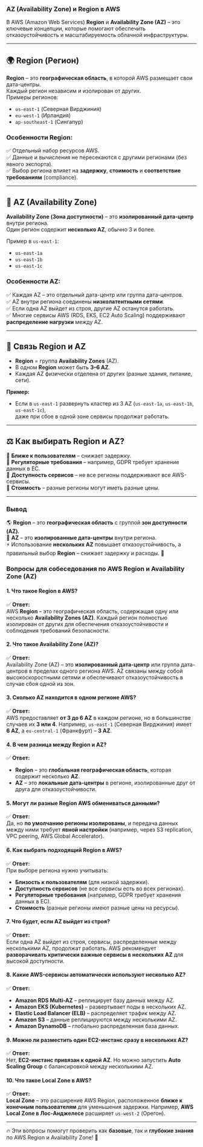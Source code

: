 ### **AZ (Availability Zone) и Region в AWS**  

В AWS (Amazon Web Services) **Region** и **Availability Zone (AZ)** – это ключевые концепции, которые помогают обеспечить отказоустойчивость и масштабируемость облачной инфраструктуры.

---

## 🌍 **Region (Регион)**  
**Region** – это **географическая область**, в которой AWS размещает свои дата-центры.  
Каждый регион независим и изолирован от других.  
Примеры регионов:  
- `us-east-1` (Северная Вирджиния)  
- `eu-west-1` (Ирландия)  
- `ap-southeast-1` (Сингапур)  

### **Особенности Region:**  
✅ Отдельный набор ресурсов AWS.  
✅ Данные и вычисления не пересекаются с другими регионами (без явного экспорта).  
✅ Выбор региона влияет на **задержку**, **стоимость** и **соответствие требованиям** (compliance).  

---

## 🏢 **AZ (Availability Zone)**  
**Availability Zone (Зона доступности)** – это **изолированный дата-центр** внутри региона.  
Один регион содержит **несколько AZ**, обычно 3 и более.  

Пример в `us-east-1`:  
- `us-east-1a`  
- `us-east-1b`  
- `us-east-1c`  

### **Особенности AZ:**  
✅ Каждая AZ – это отдельный дата-центр или группа дата-центров.  
✅ AZ внутри региона соединены **низколатентными сетями**.  
✅ Если одна AZ выйдет из строя, другие AZ останутся работать.  
✅ Многие сервисы AWS (RDS, EKS, EC2 Auto Scaling) поддерживают **распределение нагрузки** между AZ.  

---

## 🔄 **Связь Region и AZ**  
- **Region** = группа **Availability Zones** (AZ).  
- В одном **Region** может быть **3–6 AZ**.  
- Каждая AZ физически отделена от других (разные здания, питание, сети).  

**Пример:**  
- Если в `us-east-1` развернуть кластер из 3 AZ (`us-east-1a`, `us-east-1b`, `us-east-1c`),  
  даже при сбое в одной зоне сервисы продолжат работать.  

---

## ⚖️ **Как выбирать Region и AZ?**  
📌 **Ближе к пользователям** – снижает задержку.  
📌 **Регуляторные требования** – например, GDPR требует хранение данных в ЕС.  
📌 **Доступность сервисов** – не все регионы поддерживают все AWS-сервисы.  
📌 **Стоимость** – разные регионы могут иметь разные цены.  

---

### **Вывод**  
🌎 **Region** – это **географическая область** с группой **зон доступности (AZ)**.  
🏢 **AZ** – это **изолированные дата-центры** внутри региона.  
⚡ Использование **нескольких AZ** повышает отказоустойчивость, а правильный выбор **Region** – снижает задержку и расходы. 🚀


### **Вопросы для собеседования по AWS Region и Availability Zone (AZ)**  

#### **1. Что такое Region в AWS?**  
✅ **Ответ:**  
AWS **Region** – это географическая область, содержащая одну или несколько **Availability Zones (AZ)**. Каждый регион полностью изолирован от других для обеспечения отказоустойчивости и соблюдения требований безопасности.  

#### **2. Что такое Availability Zone (AZ)?**  
✅ **Ответ:**  
Availability Zone (AZ) – это **изолированный дата-центр** или группа дата-центров в пределах одного региона AWS. AZ связаны между собой высокоскоростными сетями и обеспечивают отказоустойчивость в случае сбоя одной из зон.  

#### **3. Сколько AZ находится в одном регионе AWS?**  
✅ **Ответ:**  
AWS предоставляет **от 3 до 6 AZ** в каждом регионе, но в большинстве случаев их **3 или 4**. Например, `us-east-1` (Северная Вирджиния) имеет **6 AZ**, а `eu-central-1` (Франкфурт) – **3 AZ**.  

#### **4. В чем разница между Region и AZ?**  
✅ **Ответ:**  
- **Region** – это **глобальная географическая область**, которая содержит несколько **AZ**.  
- **AZ** – это **локальные дата-центры** в регионе, изолированные друг от друга для отказоустойчивости.  

#### **5. Могут ли разные Region AWS обмениваться данными?**  
✅ **Ответ:**  
Да, но **по умолчанию регионы изолированы**, и передача данных между ними требует **явной настройки** (например, через S3 replication, VPC peering, AWS Global Accelerator).  

#### **6. Как выбрать подходящий Region в AWS?**  
✅ **Ответ:**  
При выборе региона нужно учитывать:  
- **Близость к пользователям** (для низкой задержки).  
- **Доступность сервисов** (не все сервисы есть во всех регионах).  
- **Регуляторные требования** (например, GDPR требует хранения данных в ЕС).  
- **Стоимость** (разные регионы имеют разные цены на ресурсы).  

#### **7. Что будет, если AZ выйдет из строя?**  
✅ **Ответ:**  
Если одна AZ выйдет из строя, сервисы, распределенные между несколькими AZ, продолжат работать. AWS рекомендует **разворачивать критически важные сервисы в нескольких AZ** для высокой доступности.  

#### **8. Какие AWS-сервисы автоматически используют несколько AZ?**  
✅ **Ответ:**  
- **Amazon RDS Multi-AZ** – реплицирует базу данных между AZ.  
- **Amazon EKS (Kubernetes)** – развертывает поды в нескольких AZ.  
- **Elastic Load Balancer (ELB)** – распределяет трафик между AZ.  
- **Amazon S3** – данные реплицируются между несколькими AZ.  
- **Amazon DynamoDB** – глобально распределенная база данных.  

#### **9. Можно ли разместить один EC2-инстанс сразу в нескольких AZ?**  
✅ **Ответ:**  
Нет, **EC2-инстанс привязан к одной AZ**. Но можно запустить **Auto Scaling Group** с балансировкой между несколькими AZ.  

#### **10. Что такое Local Zone в AWS?**  
✅ **Ответ:**  
**Local Zone** – это расширение AWS Region, расположенное **ближе к конечным пользователям** для уменьшения задержки. Например, **AWS Local Zone в Лос-Анджелесе** расширяет `us-west-2` (Орегон).  

---  

🔥 Эти вопросы помогут проверить как **базовые**, так и **глубокие знания** по AWS Region и Availability Zone! 🚀



